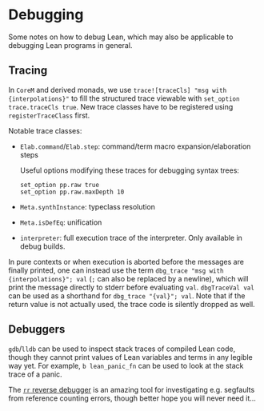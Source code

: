 Debugging
=========

Some notes on how to debug Lean, which may also be applicable to debugging Lean programs in general.

## Tracing

In `CoreM` and derived monads, we use `trace![traceCls] "msg with {interpolations}"` to fill the structured trace viewable with `set_option trace.traceCls true`.
New trace classes have to be registered using `registerTraceClass` first.

Notable trace classes:
* `Elab.command`/`Elab.step`: command/term macro expansion/elaboration steps

  Useful options modifying these traces for debugging syntax trees:
  ```
  set_option pp.raw true
  set_option pp.raw.maxDepth 10
  ```
* `Meta.synthInstance`: typeclass resolution
* `Meta.isDefEq`: unification
* `interpreter`: full execution trace of the interpreter. Only available in debug builds.

In pure contexts or when execution is aborted before the messages are finally printed, one can instead use the term `dbg_trace "msg with {interpolations}"; val` (`;` can also be replaced by a newline), which will print the message directly to stderr before evaluating `val`. `dbgTraceVal val` can be used as a shorthand for `dbg_trace "{val}"; val`.
Note that if the return value is not actually used, the trace code is silently dropped as well.

## Debuggers

`gdb`/`lldb` can be used to inspect stack traces of compiled Lean code, though they cannot print values of Lean variables and terms in any legible way yet.
For example, `b lean_panic_fn` can be used to look at the stack trace of a panic.

The [`rr` reverse debugger](https://github.com/rr-debugger/rr) is an amazing tool for investigating e.g. segfaults from reference counting errors, though better hope you will never need it...
